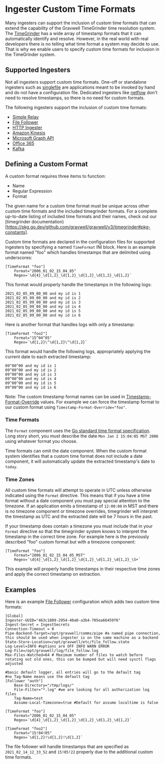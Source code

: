 # Ingester Custom Time Formats

Many ingesters can support the inclusion of custom time formats that can extend the capability of the Gravwell TimeGrinder time resolution system.  The [TimeGrinder](https://pkg.go.dev/github.com/gravwell/gravwell/v3/timegrinder) has a wide array of timestamp formats that it can automatically identify and resolve.  However, in the real world with real developers there is no telling what time format a system may decide to use.  That is why we enable users to specify custom time formats for inclusion in the TimeGrinder system.

## Supported Ingesters

Not all ingesters support custom time formats.  One-off or standalone ingesters such as [singlefile](https://github.com/gravwell/gravwell/blob/v3.7.0/ingesters/singleFile/main.go) are applications meant to be invoked by hand and do not have a configuration file.  Dedicated ingesters like [netflow](#!ingesters/ingesters.md#Netflow_Ingester) don't need to resolve timestamps, so there is no need for custom formats.

The following ingesters support the inclusion of custom time formats:

* [Simple Relay](#!ingesters/simple_relay.md)
* [File Follower](#!ingesters/file_follow.md)
* [HTTP Ingester](#!ingesters/http.md)
* [Amazon Kinesis](#!ingesters/kinesis.md)
* [Microsoft Graph API](#!ingesters/msg.md)
* [Office 365](#!ingesters/o365.md)
* [Kafka](#!ingesters/kafka.md)

## Defining a Custom Format

A custom format requires three items to function:

* Name
* Regular Expression
* Format

The given name for a custom time format must be unique across other custom time formats and the included timegrinder formats.  For a complete up-to-date listing of included time formats and their names, check out our [timegrinder documentation)[https://pkg.go.dev/github.com/gravwell/gravwell/v3/timegrinder#pkg-constants].

Custom time formats are declared in the configuration files for supported ingesters by specifying a named `TimeFormat` INI block.  Here is an example format named "foo" which handles timestamps that are delimited using underscores:

```
[TimeFormat "foo"]
	Format="2006_01_02_15_04_05"
	Regex=`\d{4}_\d{1,2}_\d{1,2}_\d{1,2}_\d{1,2}_\d{1,2}`
```

This format would properly handle the timestamps in the following logs:

```
2021_02_05_09_00_00 and my id is 1
2021_02_05_09_00_00 and my id is 2
2021_02_05_09_00_00 and my id is 3
2021_02_05_09_00_00 and my id is 4
2021_02_05_09_00_00 and my id is 5
2021_02_05_09_00_00 and my id is 6
```

Here is another format that handles logs with only a timestamp:

```
[TimeFormat "foo2"]
	Format="15^04^05"
	Regex=`\d{1,2}\^\d{1,2}\^\d{1,2}`
```

This format would handle the following logs, appropriately applying the current date to each extracted timestamp:

```
09^00^00 and my id is 1
09^00^00 and my id is 2
09^00^00 and my id is 3
09^00^00 and my id is 4
09^00^00 and my id is 5
09^00^00 and my id is 6
```

Note: The custom timestamp format names can be used in [Timestamp-Format-Override](#!ingesters/ingesters.md#Time_Parsing_Overrides) values.  For example we can force the timestamp format to our custom format using `Timestamp-Format-Override="foo"`.

### Time Formats

The `Format` component uses the [Go standard time format specification](https://golang.org/pkg/time/#pkg-constants).  Long story short, you must describe the date `Mon Jan 2 15:04:05 MST 2006` using whatever format you choose.

Time formats can omit the date component.  When the custom format system identifies that a custom time format does not include a date component, it will automatically update the extracted timestamp's date to `today`.

### Time Zones

All custom time formats will attempt to operate in UTC unless otherwise indicated using the `Format` directive.  This means that if you have a time format without a date component you must pay special attention to the timezone.  If an application emits a timestamp of `12:00:00` in MST and there is no timezone component or timezone overrides, timegrinder will interpret the timestamp as UTC and the extracted date will be 7 hours in the past.

If your timestamp does contain a timezone you must include that in your `Format` directive so that the timegrinder system knows to interpret the timestamp in the correct time zone.  For example here is the previously described "foo" custom format but with a timezone component:

```
[TimeFormat "foo"]
	Format="2006_01_02_15_04_05_MST"
	Regex=`\d{4}_\d{1,2}_\d{1,2}_\d{1,2}_\d{1,2}_\d{1,2}_\S+`
```

This example will properly handle timestamps in their respective time zones and apply the correct timestamp on extraction.

## Examples

Here is an example [File Follower](#!ingesters/file_follow.md) configuration which adds two custom time formats:

```
[Global]
Ingester-UUID="463c1889-2954-40a0-a3b4-705ea66459f6"
Ingest-Secret = IngestSecrets
Connection-Timeout = 0
Pipe-Backend-Target=/opt/gravwell/comms/pipe #a named pipe connection, this should be used when ingester is on the same machine as a backend
State-Store-Location=/opt/gravwell/etc/file_follow.state
Log-Level=INFO #options are OFF INFO WARN ERROR
Log-File=/opt/gravwell/log/file_follow.log
Max-Files-Watched=64 # Maximum number of files to watch before rotating out old ones, this can be bumped but will need sysctl flags adjusted

#basic default logger, all entries will go to the default tag
#no Tag-Name means use the default tag
[Follower "auth"]
	Base-Directory="/tmp/logs/"
	File-Filter="*.log" #we are looking for all authorization log files
	Tag-Name=test
	Assume-Local-Timezone=true #Default for assume localtime is false

[TimeFormat "foo"]
	Format="2006_01_02_15_04_05"
	Regex=`\d{4}_\d{1,2}_\d{1,2}_\d{1,2}_\d{1,2}_\d{1,2}`

[TimeFormat "foo2"]
	Format="15!04!05"
	Regex=`\d{1,2}!\d{1,2}!\d{1,2}`

```

The file follower will handle timestamps that are specified as `2021_02_14_12_33_52` and `15!05!22` properly due to the additional custom time formats.

